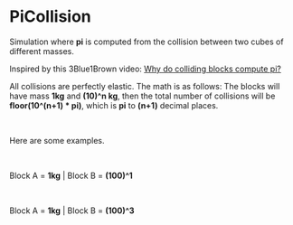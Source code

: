 # PiCollision

Simulation where **pi** is computed from the collision between two cubes of different masses.

Inspired by this 3Blue1Brown video: <a href="https://www.youtube.com/watch?v=jsYwFizhncE&vl=zh-CN"> Why do colliding blocks compute pi? </a>

All collisions are perfectly elastic. The math is as follows:
The blocks will have mass **1kg** and **(10)^n kg**, then the total number of collisions will be **floor(10^(n+1) * pi)**, which is **pi** to **(n+1)** decimal places.

</br>

Here are some examples.

</br>

Block A = **1kg** | Block B = **(100)^1**
<img src="https://media.discordapp.net/attachments/795803904075366400/797605381483266052/unknown.png?width=1153&height=676"
     alt=""
     style="float: left; margin-right: 10px;" />


</br>

Block A = **1kg** | Block B = **(100)^3**
<img src="https://media.discordapp.net/attachments/795803904075366400/797603774004068424/unknown.png?width=1153&height=676"
     alt=""
     style="float: left; margin-right: 10px;" />
